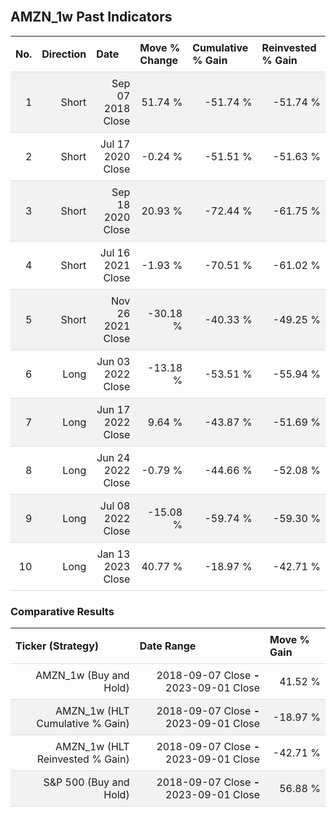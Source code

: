 
<style>
.hits {
            border-collapse: collapse;
            width: 100%;
        }
        .hits th, td {
            padding: 8px;
            border-bottom: 1px solid #ddd;
        }
        
        .hits td {text-align: right;}
        .hits th {text-align: left;}
        
        .hits tr:nth-child(even) {
            background-color: #f2f2f2;
        }
        
        .chartCol {
            width: 50%;
            float: left;
            padding: 20px;
        }  
</style>
    
<br>

## AMZN_1w Past Indicators

<table class="hits">
    <tr>
        <th>No.</th>
        <th>Direction</th>
        <th>Date</th>
        <th>Move % Change</th>
        <th>Cumulative % Gain</th>
        <th>Reinvested % Gain</th>
      </tr>
    <tr>
        <td>1</td>
        <td>Short</td>
        <td>Sep 07 2018 Close</td>
        <td>51.74 %</td>
        <td>-51.74 %</td>
        <td>-51.74 %</td>
    </tr>
    <tr>
        <td>2</td>
        <td>Short</td>
        <td>Jul 17 2020 Close</td>
        <td>-0.24 %</td>
        <td>-51.51 %</td>
        <td>-51.63 %</td>
    </tr>
    <tr>
        <td>3</td>
        <td>Short</td>
        <td>Sep 18 2020 Close</td>
        <td>20.93 %</td>
        <td>-72.44 %</td>
        <td>-61.75 %</td>
    </tr>
    <tr>
        <td>4</td>
        <td>Short</td>
        <td>Jul 16 2021 Close</td>
        <td>-1.93 %</td>
        <td>-70.51 %</td>
        <td>-61.02 %</td>
    </tr>
    <tr>
        <td>5</td>
        <td>Short</td>
        <td>Nov 26 2021 Close</td>
        <td>-30.18 %</td>
        <td>-40.33 %</td>
        <td>-49.25 %</td>
    </tr>
    <tr>
        <td>6</td>
        <td>Long</td>
        <td>Jun 03 2022 Close</td>
        <td>-13.18 %</td>
        <td>-53.51 %</td>
        <td>-55.94 %</td>
    </tr>
    <tr>
        <td>7</td>
        <td>Long</td>
        <td>Jun 17 2022 Close</td>
        <td>9.64 %</td>
        <td>-43.87 %</td>
        <td>-51.69 %</td>
    </tr>
    <tr>
        <td>8</td>
        <td>Long</td>
        <td>Jun 24 2022 Close</td>
        <td>-0.79 %</td>
        <td>-44.66 %</td>
        <td>-52.08 %</td>
    </tr>
    <tr>
        <td>9</td>
        <td>Long</td>
        <td>Jul 08 2022 Close</td>
        <td>-15.08 %</td>
        <td>-59.74 %</td>
        <td>-59.30 %</td>
    </tr>
    <tr>
        <td>10</td>
        <td>Long</td>
        <td>Jan 13 2023 Close</td>
        <td>40.77 %</td>
        <td>-18.97 %</td>
        <td>-42.71 %</td>
    </tr>
    
</table>

### Comparative Results

<table class="hits">
    <thead>
        <th>Ticker (Strategy)</th>
        <th>Date Range</th>
        <th>Move % Gain</th>
    </thead>
    <tbody>
        <tr>
            <td>AMZN_1w (Buy and Hold)</td>
            <td>2018-09-07 Close <b>-</b> 2023-09-01 Close</td>
            <td>41.52 %</td>
        </tr>
        <tr>
            <td>AMZN_1w (HLT Cumulative % Gain)</td>
            <td>2018-09-07 Close <b>-</b> 2023-09-01 Close</td>
            <td>-18.97 %</td>
        </tr>
        <tr>
            <td>AMZN_1w (HLT Reinvested % Gain)</td>
            <td>2018-09-07 Close <b>-</b> 2023-09-01 Close</td>
            <td>-42.71 %</td>
        </tr>
        <tr>
            <td>S&P 500 (Buy and Hold)</td>
            <td>2018-09-07 Close <b>-</b> 2023-09-01 Close</td>
            <td>56.88 %</td>
        </tr>
    </tbody>
</table>
<br>
<br>
